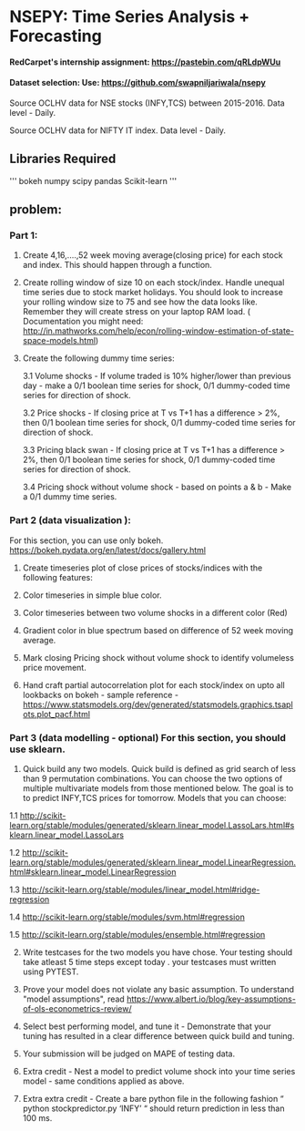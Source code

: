 # NSEPY: Time Series Analysis + Forecasting


#### RedCarpet's internship assignment: https://pastebin.com/qRLdpWUu

#### Dataset selection: Use: https://github.com/swapniljariwala/nsepy

Source OCLHV data for NSE stocks (INFY,TCS) between 2015-2016. Data level - Daily.

Source OCLHV data for NIFTY IT index. Data level - Daily.

## Libraries Required

'''
bokeh
numpy
scipy
pandas
Scikit-learn
'''

## problem:


### Part 1:

1. Create 4,16,....,52 week moving average(closing price) for each stock and index. This should happen through a function.

2. Create rolling window of size 10 on each stock/index. Handle unequal time series due to stock market holidays. You should look to increase your rolling window size to 75 and see how the data looks like. Remember they will create stress on your laptop RAM load. ( Documentation you might need: http://in.mathworks.com/help/econ/rolling-window-estimation-of-state-space-models.html)

3. Create the following dummy time series: 

    3.1 Volume shocks - If volume traded is 10% higher/lower than previous day - make a 0/1 boolean time series for shock, 0/1 dummy-coded time series for direction of shock. 

    3.2 Price shocks - If closing price at T vs T+1 has a difference > 2%, then 0/1 boolean time series for shock, 0/1 dummy-coded time series for direction of shock. 

    3.3 Pricing black swan - If closing price at T vs T+1 has a difference > 2%, then 0/1 boolean time series for shock, 0/1 dummy-coded time series for direction of shock. 

    3.4 Pricing shock without volume shock - based on points a & b - Make a 0/1 dummy time series.



### Part 2 (data visualization ): 

For this section, you can use only bokeh. https://bokeh.pydata.org/en/latest/docs/gallery.html

1. Create timeseries plot of close prices of stocks/indices with the following features:

2. Color timeseries in simple blue color.

3. Color timeseries between two volume shocks in a different color (Red)

4. Gradient color in blue spectrum based on difference of 52 week moving average.

5. Mark closing Pricing shock without volume shock to identify volumeless price movement.

6. Hand craft partial autocorrelation plot for each stock/index on upto all lookbacks on bokeh - sample reference - https://www.statsmodels.org/dev/generated/statsmodels.graphics.tsaplots.plot_pacf.html


### Part 3 (data modelling - optional) For this section, you should use sklearn.

1. Quick build any two models. Quick build is defined as grid search of less than 9 permutation combinations. You can choose the two options of multiple multivariate models from those mentioned below. The goal is to to predict INFY,TCS prices for tomorrow. Models that you can choose: 
    
1.1 http://scikit-learn.org/stable/modules/generated/sklearn.linear_model.LassoLars.html#sklearn.linear_model.LassoLars 
    
1.2 http://scikit-learn.org/stable/modules/generated/sklearn.linear_model.LinearRegression.html#sklearn.linear_model.LinearRegression 
    
1.3 http://scikit-learn.org/stable/modules/linear_model.html#ridge-regression 
    
1.4 http://scikit-learn.org/stable/modules/svm.html#regression 
    
1.5 http://scikit-learn.org/stable/modules/ensemble.html#regression

2. Write testcases for the two models you have chose. Your testing should take atleast 5 time steps except today . your testcases must written using PYTEST.

3. Prove your model does not violate any basic assumption. To understand "model assumptions", read https://www.albert.io/blog/key-assumptions-of-ols-econometrics-review/

4. Select best performing model, and tune it - Demonstrate that your tuning has resulted in a 
clear difference between quick build and tuning.

5. Your submission will be judged on MAPE of testing data.

6. Extra credit - Nest a model to predict volume shock into your time series model - same conditions applied as above.

7. Extra extra credit - Create a bare python file in the following fashion “ python stockpredictor.py ‘INFY’ “ should return prediction in less than 100 ms.
